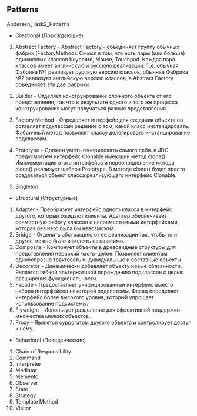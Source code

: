 ## Patterns
Andersen_Task2_Patterns

* Creational (Порождающие)
1. Abstract Factory - Abstract Factory - объединяет группу обычных фабрик (FactoryMethod).
                       Смысл в том, что есть пары (или больше) одинаковых классов
                       Keyboard, Mouse, Touchpad. Каждая пара классов имеет английскую
                       и русскую реализации. Т.е. обычная Фабрика №1 реализует русскую
                       версию классов, обычная Фабрика №2 реализует английскую версию
                       классов, а Abstract Factory объединяет эти две фабрики.
2. Builder - Отделяет конструирование сложного объекта от его представления, так что
             в результате одного и того же процесса конструирования могут получаться
             разные представления.
3. Factory Method - Определяет интерфейс для создания объекта,но оставляет подклассам решение
                    о том, какой класс инстанцировать. Фабричный метод позволяет классу делегировать
                    инстанцирование подклассам.                     
4. Prototype - Должен уметь генерировать самого себя.
               в JDC предусмотрен интерфейс Clonable имеющий метод clone(). 
               Имплементация этого интерфейса и переопределение метода clone() реализует
               шаблон Prototype. В методе clone() будет просто создаваться объект класса
               реализующего интерфейс Clonable. 

5. Singleton

* Structural (Структурные)
1. Adapter - Преобразует интерфейс одного класса в интерфейс другого,
              который ожидают клиенты. Адаптер обеспечивает совместную
              работу классов с несовместимыми интерфейсами, которая без
              него была бы невозможна.
2. Bridge - Отделить абстракцию от ее реализации так, чтобы
            то и другое можно было изменять независимо.
3. Composite - Компонует объекты в древовидные структуры для представления
               иерархий часть-целое. Позволяет клиентам единообразно трактовать
               индивидуальные и составные объекты.
4. Decorator - Динамически добавляет объекту новые обязанности. Является
               гибкой альтернативой порождению подклассов с целью расширения
               функциональности.
5. Facade - Предоставляет унифицированный интерфейс вместо набора интерфейсов
            некоторой подсистемы. Фасад определяет интерфейс более высокого
            уровня, который упрощает использование подсистемы.
6. Flyweight - Использует разделение для эффективной поддержки множества мелких
              объектов.
7. Proxy - Является суррогатом другого объекта и контролирует доступ к нему.

* Behavioral (Поведенческие)
1. Chain of Responsibility
2. Command
3. Interpreter
4. Mediator
5. Memento
6. Observer
7. State
8. Strategy
9. Template Method
10. Visitor

